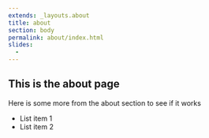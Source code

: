 ```yaml
---
extends: _layouts.about
title: about
section: body
permalink: about/index.html
slides:
  -
---
```

## This is the about page

Here is some more from the about section to see if it works

  - List item 1
  - List item 2
